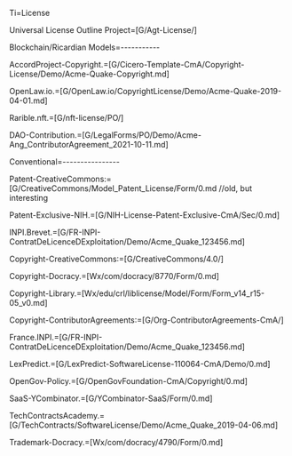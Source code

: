 Ti=License

Universal License Outline Project=[G/Agt-License/]
 
Blockchain/Ricardian Models=-----------

AccordProject-Copyright.=[G/Cicero-Template-CmA/Copyright-License/Demo/Acme-Quake-Copyright.md]

OpenLaw.io.=[G/OpenLaw.io/CopyrightLicense/Demo/Acme-Quake-2019-04-01.md]

Rarible.nft.=[G/nft-license/PO/]

DAO-Contribution.=[G/LegalForms/PO/Demo/Acme-Ang_ContributorAgreement_2021-10-11.md]

Conventional=----------------

Patent-CreativeCommons:=[G/CreativeCommons/Model_Patent_License/Form/0.md
//old, but interesting

Patent-Exclusive-NIH.=[G/NIH-License-Patent-Exclusive-CmA/Sec/0.md]

INPI.Brevet.=[G/FR-INPI-ContratDeLicenceDExploitation/Demo/Acme_Quake_123456.md]

Copyright-CreativeCommons:=[G/CreativeCommons/4.0/]
  
Copyright-Docracy.=[Wx/com/docracy/8770/Form/0.md]

Copyright-Library.=[Wx/edu/crl/liblicense/Model/Form/Form_v14_r15-05_v0.md]

Copyright-ContributorAgreements:=[G/Org-ContributorAgreements-CmA/]

France.INPI.=[G/FR-INPI-ContratDeLicenceDExploitation/Demo/Acme_Quake_123456.md]

LexPredict.=[G/LexPredict-SoftwareLicense-110064-CmA/Demo/0.md]

OpenGov-Policy.=[G/OpenGovFoundation-CmA/Copyright/0.md]  

SaaS-YCombinator.=[G/YCombinator-SaaS/Form/0.md]

TechContractsAcademy.=[G/TechContracts/SoftwareLicense/Demo/Acme_Quake_2019-04-06.md]

Trademark-Docracy.=[Wx/com/docracy/4790/Form/0.md]